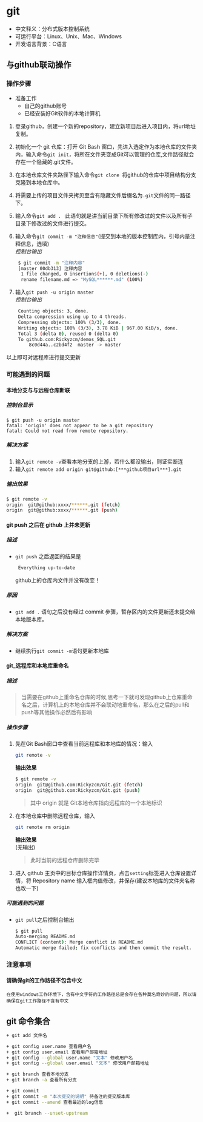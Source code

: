 # git
 + 中文释义：分布式版本控制系统
 + 可运行平台：Linux、Unix、Mac、Windows
 + 开发语言背景：C语言

## 与github联动操作
### 操作步骤
+ 准备工作
  - 自己的github账号
  - 已经安装好Git软件的本地计算机
   
1. 登录github，创建一个新的repository，建立新项目后进入项目内，将url地址复制。

1. 初始化一个 git 仓库：打开 Git Bash 窗口，先进入选定作为本地仓库的文件夹内，输入命令`git init`，将所在文件夹变成Git可以管理的仓库,文件路径就会存在一个隐藏的.git文件。

1. 在本地仓库文件夹路径下输入命令`git clone `将github的仓库中项目结构分支克隆到本地仓库中。

1. 将需要上传的项目文件夹拷贝至含有隐藏文件后缀名为`.git`文件的同一路径下。

1. 输入命令`git add . ` 此语句就是讲当前目录下所有修改过的文件以及所有子目录下修改过的文件进行提交。

1. 输入命令`git commit -m "注释信息"`(提交到本地的版本控制库内，引号内是注释信息，选填)  
   *控制台输出*
   ```bash
    $ git commit -m "注释内容"
    [master 00db313] 注释内容
     1 file changed, 0 insertions(+), 0 deletions(-)
     rename filename.md => "MySQL******.md" (100%)

   ```

1. 输入`git push -u origin master`  
   *控制台输出*
   ```bash
    Counting objects: 3, done.
    Delta compression using up to 4 threads.
    Compressing objects: 100% (3/3), done.
    Writing objects: 100% (3/3), 3.78 KiB | 967.00 KiB/s, done.
    Total 3 (delta 0), reused 0 (delta 0)
    To github.com:Rickyzcm/demos_SQL.git
        8c0d44a..c2bd4f2  master -> master
   ```
以上即可对远程库进行提交更新
> 


### 可能遇到的问题

#### 本地分支与与远程仓库断联 
##### 控制台显示
```
$ git push -u origin master
fatal: 'origin' does not appear to be a git repository
fatal: Could not read from remote repository.
```  

##### 解决方案
  1. 输入`git remote -v`查看本地分支的上游，若什么都没输出，则证实断连
  1. 输入`git remote add origin git@github:[***github项目url***].git`   

##### 输出效果
 ```bash
 $ git remote -v 
 origin  git@github:xxxx/******.git (fetch)
 origin  git@github:xxxx/******.git (push)
 ```

#### git push 之后在 github 上并未更新
##### 描述
   + `git push` 之后返回的结果是
     ```bash
      Everything up-to-date
     ```
     github上的仓库内文件并没有改变！
##### 原因
   + `git add .` 语句之后没有经过 commit 步骤，暂存区内的文件更新还未提交给本地版本库。
##### 解决方案
   + 继续执行`git commit -m`语句更新本地库  

####  git_远程库和本地库重命名  

##### 描述
   >  当需要在github上重命名仓库的时候,思考一下就可发现github上仓库重命名之后，计算机上的本地仓库并不会联动地重命名，那么在之后的pull和push等其他操作必然后有影响
##### 操作步骤
   1. 先在Git Bash窗口中查看当前远程库和本地库的情况：输入 
      ```bash
      git remote -v
      ```  

      **输出效果**
      ```bash
      $ git remote -v
      origin  git@github.com:Rickyzcm/Git.git (fetch)
      origin  git@github.com:Rickyzcm/Git.git (push)
      ```
      > 其中 origin 就是 Git本地仓库指向远程库的一个本地标识

   1. 在本地仓库中删除远程仓库，输入 
      ```bash
      git remote rm origin
      ``` 
      **输出效果**  
      (无输出)
      > 此时当前的远程仓库删除完毕
   
   1. 进入 github 主页中的目标仓库操作详情页，点击`setting`标签进入仓库设置详情，将 Repository name 输入框内值修改，并保存(建议本地库的文件夹名称也改一下)

##### 可能遇到的问题
   + `git pull`之后控制台输出  
      ```bash
      $ git pull
      Auto-merging README.md
      CONFLICT (content): Merge conflict in README.md
      Automatic merge failed; fix conflicts and then commit the result.
      ```




### 注意事项

#### 请确保git的工作路径不包含中文
    在使用windows工作环境下，含有中文字符的工作路径总是会存在各种莫名奇妙的问题，所以请确保在git工作路径不含有中文


## git 命令集合
```bash
+ git add 文件名 

+ git config user.name 查看用户名
+ git config user.email 查看用户邮箱地址
+ git config --global user.name "文本" 修改用户名
+ git config --global user.email "文本" 修改用户邮箱地址

+ git branch 查看本地分支
+ git branch -a 查看所有分支

+ git commit 
+ git commit -m "本次提交的说明" 待备注的提交版本库
+ git commit --amend 查看最近的log信息

+  git branch --unset-upstream

```